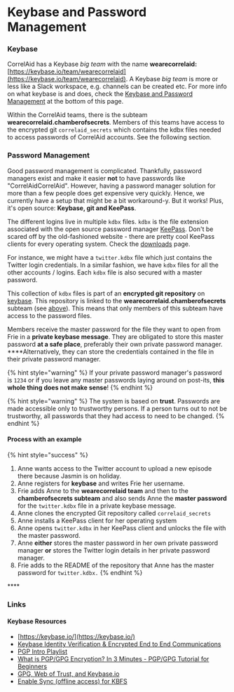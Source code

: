 # Keybase and Password Management

### Keybase

CorrelAid has a Keybase _big team_ with the name **wearecorrelaid:** [https://keybase.io/team/wearecorrelaid](https://keybase.io/team/wearecorrelaid). A Keybase _big team_ is more or less like a Slack workspace, e.g. channels can be created etc. For more info on what keybase is and does, check the [Keybase and Password Management](keybase-and-password-management.md#keybase-resources) at the bottom of this page.

Within the CorrelAid teams, there is the subteam **wearecorrelaid.chamberofsecrets**. Members of this teams have access to the encrypted git `correlaid_secrets` which contains the kdbx files needed to access passwords of CorrelAid accounts. See the following section.

### Password Management

Good password management is complicated. Thankfully, password managers exist and make it easier **not** to have passwords like "CorrelAidCorrelAid". However, having a password manager solution for more than a few people does get expensive very quickly. Hence, we currently have a setup that might be a bit workaround-y. But it works! Plus, it's open source: **Keybase, git and KeePass**. 

The different logins live in multiple `kdbx` files. `kdbx` is the file extension associated with the open source password manager [KeePass](https://keepass.info/). Don't be scared off by the old-fashioned website - there are pretty cool KeePass clients for every operating system. Check the [downloads](https://keepass.info/download.html) page.

For instance, we might have a `twitter.kdbx` file which just contains the Twitter login credentials. In a similar fashion, we have `kdbx` files for all the other accounts / logins. Each `kdbx` file is also secured with a master password. 

This collection of `kdbx` files is part of an **encrypted git repository** on [keybase](https://keybase.io). This repository is linked to the **wearecorrelaid.chamberofsecrets** subteam \(see [above](keybase-and-password-management.md#keybase)\). This means that only members of this subteam have access to the password files.

Members receive the master password for the file they want to open from Frie in a **private keybase message**. They are obligated to store this master password **at a safe place**, preferably their own private password manager. ****Alternatively, they can store the credentials contained in the file in their private password manager.   


{% hint style="warning" %}
If your private password manager's password is `1234` or if you leave any master passwords laying around on post-its, **this whole thing does not make sense**!
{% endhint %}

{% hint style="warning" %}
The system is based on **trust**. Passwords are made accessible only to trustworthy persons. If a person turns out to not be trustworthy, all passwords that they had access to need to be changed.
{% endhint %}

#### Process with an example

{% hint style="success" %}
1. Anne wants access to the Twitter account to upload a new episode there because Jasmin is on holiday.
2. Anne registers for **keybase** and writes Frie her username.
3. Frie adds Anne to the **wearecorrelaid team** and then to the **chamberofsecrets subteam** and also sends Anne the **master password** for the `twitter.kdbx` file in a private keybase message.
4. Anne clones the encrypted Git repository called `correlaid_secrets` 
5. Anne installs a KeePass client for her operating system 
6. Anne opens `twitter.kdbx`  in her KeePass client and unlocks the file with the master password.
7. Anne **either** stores the master password in her own private password manager **or** stores the Twitter login details in her private password manager.
8. Frie adds to the README of the repository that Anne has the master password for `twitter.kdbx.` 
{% endhint %}

\*\*\*\*

### Links

#### Keybase Resources

* [https://keybase.io/](https://keybase.io/)
* [Keybase Identity Verification & Encrypted End to End Communications](https://www.youtube.com/watch?v=Xcvx10ZUV5w)
* [PGP Intro Playlist](https://www.youtube.com/watch?v=fP0x-YFSh-E&list=PLOZKbRUo9H_pCTg8XdvkyGZ_lJbl1AA5X)
* [What is PGP/GPG Encryption? In 3 Minutes - PGP/GPG Tutorial for Beginners](https://www.youtube.com/watch?v=1-MPcUHhXoc&t=39s)
* [GPG, Web of Trust, and Keybase.io](https://snorre.io/gpg-web-of-trust-and-keybase-io/)
* [Enable Sync \(offline access\) for KBFS](https://news.ycombinator.com/item?id=20166010)

